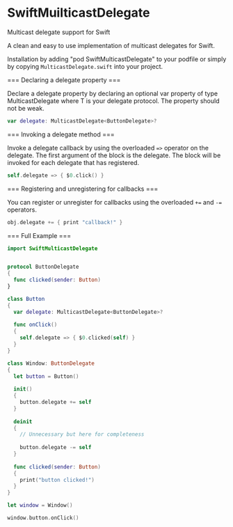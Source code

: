 # SwiftMuilticastDelegate

Multicast delegate support for Swift

A clean and easy to use implementation of multicast delegates for Swift.

Installation by adding "pod SwiftMulticastDelegate" to your podfile or simply by copying `MulticastDelegate.swift` into your project.

=== Declaring a delegate property ===

Declare a delegate property by declaring an optional var property of type MulticastDelegate<T> where T is your delegate protocol. The property should not be weak.

```swift
var delegate: MulticastDelegate<ButtonDelegate>?
```

=== Invoking a delegate method ===

Invoke a delegate callback by using the overloaded `=>` operator on the delegate. The first argument of the block is the delegate. The block will be invoked for each delegate that has registered.

```swift
self.delegate => { $0.click() }
```

=== Registering and unregistering for callbacks ===

You can register or unregister for callbacks using the overloaded `+=` and `-=` operators.

```swift
obj.delegate += { print "callback!" }
```

=== Full Example ===

```swift
import SwiftMulticastDelegate


protocol ButtonDelegate
{
  func clicked(sender: Button)
}

class Button
{
  var delegate: MulticastDelegate<ButtonDelegate>?
  
  func onClick()
  {
    self.delegate => { $0.clicked(self) }
  }
}

class Window: ButtonDelegate
{
  let button = Button()
  
  init()
  {
    button.delegate += self  
  }
  
  deinit
  {
    // Unnecessary but here for completeness
    
    button.delegate -= self
  }
  
  func clicked(sender: Button)
  {
    print("button clicked!")
  }
}

let window = Window()

window.button.onClick()
```
